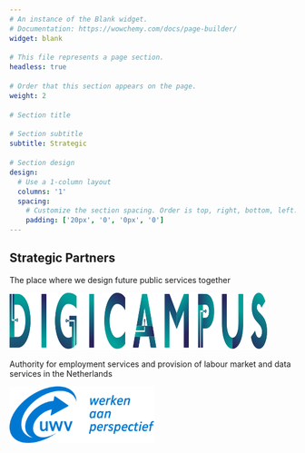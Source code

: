 ```yaml
---
# An instance of the Blank widget.
# Documentation: https://wowchemy.com/docs/page-builder/
widget: blank

# This file represents a page section.
headless: true

# Order that this section appears on the page.
weight: 2

# Section title

# Section subtitle
subtitle: Strategic

# Section design
design:
  # Use a 1-column layout
  columns: '1'
  spacing:
    # Customize the section spacing. Order is top, right, bottom, left.
    padding: ['20px', '0', '0px', '0']
---
```


<div class="container mb-5">
    <!-- Title -->
    <h2 class="text-center font-weight-bold">Strategic Partners</h2>
    <!-- First row -->
    <div class="row align-items-top text-center mt-4 mb-5">
        <div class="col text-center">
            <p class="pt-2">The place where we design future public services together</p>
        </div>
        <div class="col text-center">
            <a href="https://digicampus.tech" target="_blank">
                <img src="./logos/digicampus.svg" alt="Digicampus logo" style="max-width: 90%; margin: auto; height: 100px;" />
            </a>
        </div>
    </div>
    <!-- Second row -->
    <div class="row align-items-top text-center mt-4 mb-5">
        <div class="col text-center">
            <p class="pt-2">Authority for employment services and provision of labour market and data services in the Netherlands</p>
        </div>
        <div class="col text-center">
            <a href="https://www.uwv.nl/particulieren/index.aspx" target="_blank">
                <img src="./logos/uwv.svg" alt="UWV logo" style="max-width: 90%; margin: auto; height: 100px;" />
            </a>
        </div>
    </div>
</div>

